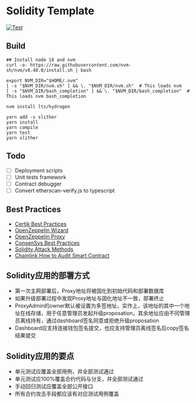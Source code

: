 # Solidity Template

[![Test](https://github.com/NpoolPlatform/solidity-template/actions/workflows/main.yml/badge.svg?branch=master)](https://github.com/NpoolPlatform/solidity-template/actions/workflows/main.yml)

## Build

```
## Install node 18 and nvm
curl -o- https://raw.githubusercontent.com/nvm-sh/nvm/v0.40.0/install.sh | bash

export NVM_DIR="$HOME/.nvm"
[ -s "$NVM_DIR/nvm.sh" ] && \. "$NVM_DIR/nvm.sh"  # This loads nvm
[ -s "$NVM_DIR/bash_completion" ] && \. "$NVM_DIR/bash_completion"  # This loads nvm bash_completion

nvm install lts/hydrogen
```

```
yarn add -s slither
yarn install
yarn compile
yarn test
yarn slither
```

## Todo

- [ ] Deployment scripts
- [ ] Unit tests framework
- [ ] Contract debugger
- [ ] Convert etherscan-verify.js to typescript

## Best Practices

- [Certik Best Practices](https://www.certik.com/zh-CN/resources/blog/FnfYrOCsy3MG9s9gixfbJ-upgradeable-proxy-contract-security-best-practices)
- [OpenZeppelin Wizard](https://wizard.openzeppelin.com/#custom)
- [OpenZeppelin Proxy](https://docs.openzeppelin.com/contracts/4.x/api/proxy)
- [ConsenSys Best Practices](https://github.com/ConsenSys/smart-contract-best-practices/blob/master/README-zh.md)
- [Solidity Attack Methods](https://github.com/slowmist/Knowledge-Base/blob/master/translations/solidity-security-comprehensive-list-of-known-attack-vectors-and-common-anti-patterns_zh-cn.md)
- [Chainlink How to Audit Smart Contract](https://blog.chain.link/how-to-audit-smart-contract-zh/)

## Solidity应用的部署方式

- 第一次主网部署后，Proxy地址将被固化到初始代码和部署数据库
- 如果升级部署过程中发现Proxy地址与固化地址不一致，部署终止
- ProxyAdmin的owner默认被设置为多签地址，实作上，该地址的其中一个地址在线存储，用于任意管理员发起升级proposation，其余地址应由不同管理员离线持有，通过dashboard签名同意或拒绝升级proposation
- Dashboard应支持连接钱包签名提交，也应支持管理员离线签名后copy签名结果提交

## Solidity应用的要点

- 单元测试应覆盖全部用例，并全部测试通过
- 单元测试应100%覆盖合约代码与分支，并全部测试通过
- 手动回归测试应覆盖全部公开接口
- 所有合约攻击手段都应该有对应测试用例覆盖
